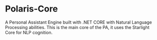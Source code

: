 # Polaris-Core
A Personal Assistant Engine built with .NET CORE with Natural Language Processing abilities.
This is the main core of the PA, it uses the Starlight Core for NLP cognition.
